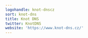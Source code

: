 ```yaml
---
logohandle: knot-dnscz
sort: knot-dns
title: Knot DNS
twitter: KnotDNS
website: 'https://www.knot-dns.cz/'
---
```

